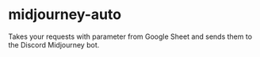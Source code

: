 # midjourney-auto
Takes your requests with parameter from Google Sheet and sends them to the Discord Midjourney bot.
